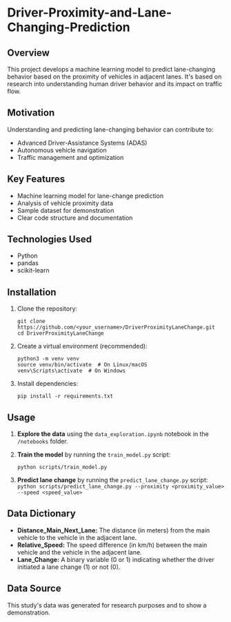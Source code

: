 # Driver-Proximity-and-Lane-Changing-Prediction
## Overview

This project develops a machine learning model to predict lane-changing behavior based on the proximity of vehicles in adjacent lanes. It's based on research into understanding human driver behavior and its impact on traffic flow.

## Motivation

Understanding and predicting lane-changing behavior can contribute to:

*   Advanced Driver-Assistance Systems (ADAS)
*   Autonomous vehicle navigation
*   Traffic management and optimization

## Key Features

*   Machine learning model for lane-change prediction
*   Analysis of vehicle proximity data
*   Sample dataset for demonstration
*   Clear code structure and documentation

## Technologies Used

*   Python
*   pandas
*   scikit-learn

## Installation

1.  Clone the repository:

    ```
    git clone https://github.com/<your_username>/DriverProximityLaneChange.git
    cd DriverProximityLaneChange
    ```

2.  Create a virtual environment (recommended):

    ```
    python3 -m venv venv
    source venv/bin/activate  # On Linux/macOS
    venv\Scripts\activate  # On Windows
    ```

3.  Install dependencies:

    ```
    pip install -r requirements.txt
    ```

## Usage

1.  **Explore the data** using the `data_exploration.ipynb` notebook in the `/notebooks` folder.
2.  **Train the model** by running the `train_model.py` script:

    ```
    python scripts/train_model.py
    ```
   3.  **Predict lane change** by running the `predict_lane_change.py` script:
    ```
    python scripts/predict_lane_change.py --proximity <proximity_value> --speed <speed_value>
    ```

## Data Dictionary

*   **Distance_Main_Next_Lane:** The distance (in meters) from the main vehicle to the vehicle in the adjacent lane.
*   **Relative_Speed:** The speed difference (in km/h) between the main vehicle and the vehicle in the adjacent lane.
*   **Lane_Change:** A binary variable (0 or 1) indicating whether the driver initiated a lane change (1) or not (0).

## Data Source

This study's data was generated for research purposes and to show a demonstration.
